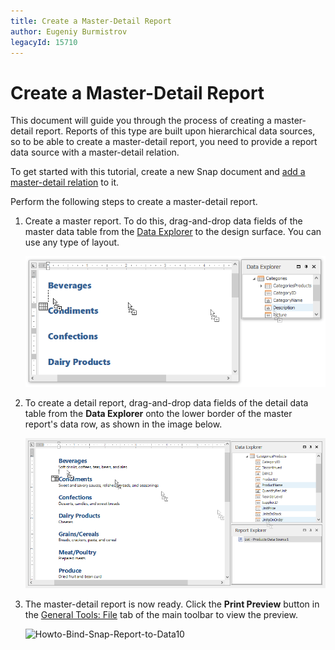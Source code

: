 ```yaml
---
title: Create a Master-Detail Report
author: Eugeniy Burmistrov
legacyId: 15710
---
```

# Create a Master-Detail Report
This document will guide you through the process of creating a master-detail report. Reports of this type are built upon hierarchical data sources, so to be able to create a master-detail report, you need to provide a report data source with a master-detail relation.

To get started with this tutorial, create a new Snap document and [add a master-detail relation](../connect-to-data/create-a-master-detail-data-source.md) to it.

Perform the following steps to create a master-detail report.
1. Create a master report. To do this, drag-and-drop data fields of the master data table from the [Data Explorer](../graphical-user-interface/snap-application-elements/data-explorer.md) to the design surface. You can use any type of layout.
	
	![snap-master--detail00](../../../images/img126301.png)
2. To create a detail report, drag-and-drop data fields of the detail data table from the **Data Explorer** onto the lower border of the master report's data row, as shown in the image below.
	
	![Howto-Bind-Snap-Report-to-Data09](../../../images/img19879.png)
3. The master-detail report is now ready. Click the **Print Preview** button in the [General Tools: File](../graphical-user-interface/main-toolbar/general-tools-file.md) tab of the main toolbar to view the preview.
	
	![Howto-Bind-Snap-Report-to-Data10](../../../images/img19880.png)